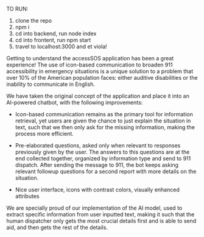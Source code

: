 TO RUN:
1. clone the repo
2. npm i
3. cd into backend, run node index
4. cd into frontent, run npm start
5. travel to localhost:3000 and et viola!

Getting to understand the accessSOS application has been a great experience! The use of icon-based communication to broaden 911 accessibility in emergency situations is a unique solution to a problem that over 10% of the American population faces: either auditive disabilities or the inability to communicate in English.

We have taken the original concept of the application and place it into an AI-powered chatbot, with the following improvements: 

- Icon-based communication remains as the primary tool for  information retrieval, yet users are given the chance to just explain the situation in text, such that we then only ask for the missing information, making the process more efficient.
 
- Pre-elaborated questions, asked only when relevant to responses previously given by the user. The answers to this questions are at the end collected together, organized by information type and send to 911 dispatch. After sending the message to 911, the bot keeps asking relevant followup questions for a second report with more details on the situation.

- Nice user interface, icons with contrast colors, visually enhanced attributes

We are specially proud of our implementation of the AI model, used to extract specific information from user inputted text, making it such that the human dispatcher only gets the most crucial details first and is able to send aid, and then gets the rest of the details.
